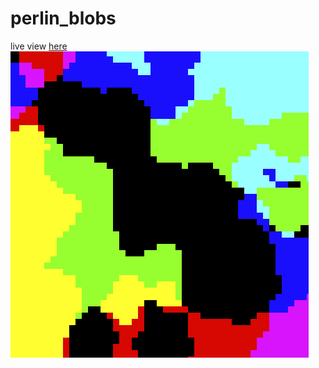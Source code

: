 # perlin_blobs
live view [here](https://www.openprocessing.org/sketch/688079)
![perlin_blobs](thumbnail.png)
